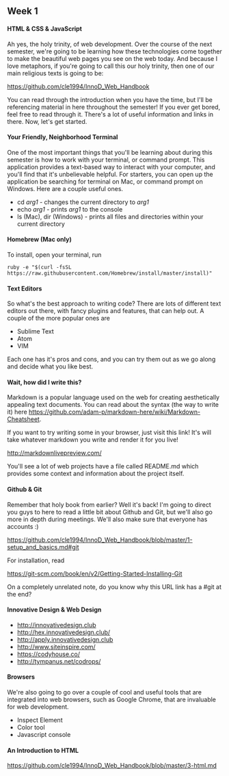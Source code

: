 ## Week 1

#### HTML & CSS & JavaScript
Ah yes, the holy trinity, of web development. Over the course of the next semester, we're going to be learning how these technologies come together to make the beautiful web pages you see on the web today. And because I love metaphors, if you're going to call this our holy trinity, then one of our main religious texts is going to be:

<https://github.com/cle1994/InnoD_Web_Handbook>

You can read through the introduction when you have the time, but I'll be referencing material in here throughout the semester! If you ever get bored, feel free to read through it. There's a lot of useful information and links in there. Now, let's get started.

#### Your Friendly, Neighborhood Terminal
One of the most important things that you'll be learning about during this semester is how to work with your terminal, or command prompt. This application provides a text-based way to interact with your computer, and you'll find that it's unbelievable helpful. For starters, you can open up the application be searching for terminal on Mac, or command prompt on Windows. Here are a couple useful ones.

* cd _arg1_ - changes the current directory to _arg1_
* echo _arg1_ - prints _arg1_ to the console
* ls (Mac), dir (Windows) - prints all files and directories within your current directory

#### Homebrew (Mac only)

To install, open your terminal, run

``ruby -e "$(curl -fsSL https://raw.githubusercontent.com/Homebrew/install/master/install)"``


#### Text Editors
So what's the best approach to writing code? There are lots of different text editors out there, with fancy plugins and features, that can help out. A couple of the more popular ones are

* Sublime Text
* Atom
* VIM

Each one has it's pros and cons, and you can try them out as we go along and decide what you like best.

#### Wait, how did I write this?
Markdown is a popular language used on the web for creating aesthetically appealing text documents. You can read about the syntax (the way to write it) here <https://github.com/adam-p/markdown-here/wiki/Markdown-Cheatsheet>.

If you want to try writing some in your browser, just visit this link! It's will take whatever markdown you write and render it for you live!

<http://markdownlivepreview.com/>

You'll see a lot of web projects have a file called README.md which provides some context and information about the project itself.

#### Github & Git

Remember that holy book from earlier? Well it's back! I'm going to direct you guys to here to read a little bit about Github and Git, but we'll also go more in depth during meetings. We'll also make sure that everyone has accounts :)

<https://github.com/cle1994/InnoD_Web_Handbook/blob/master/1-setup_and_basics.md#git>

For installation, read

<https://git-scm.com/book/en/v2/Getting-Started-Installing-Git>

On a completely unrelated note, do you know why this URL link has a #git at the end?

#### Innovative Design & Web Design
* <http://innovativedesign.club>
* <http://hex.innovativedesign.club/>
* <http://apply.innovativedesign.club>
* <http://www.siteinspire.com/>
* <https://codyhouse.co/>
* <http://tympanus.net/codrops/>


#### Browsers

We're also going to go over a couple of cool and useful tools that are integrated into web browsers, such as Google Chrome, that are invaluable for web development.

* Inspect Element
* Color tool
* Javascript console

#### An Introduction to HTML

<https://github.com/cle1994/InnoD_Web_Handbook/blob/master/3-html.md>
